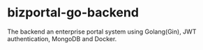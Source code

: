 # bizportal-go-backend
The backend an enterprise portal system using Golang(Gin), JWT authentication, MongoDB and Docker.

